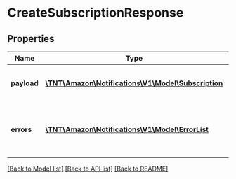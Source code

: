 # CreateSubscriptionResponse

## Properties
Name | Type | Description | Notes
------------ | ------------- | ------------- | -------------
**payload** | [**\TNT\Amazon\Notifications\V1\Model\Subscription**](Subscription.md) | The payload for the createSubscription operation. | [optional] 
**errors** | [**\TNT\Amazon\Notifications\V1\Model\ErrorList**](ErrorList.md) | One or more unexpected errors occurred during the createSubscription operation. | [optional] 

[[Back to Model list]](../README.md#documentation-for-models) [[Back to API list]](../README.md#documentation-for-api-endpoints) [[Back to README]](../README.md)


